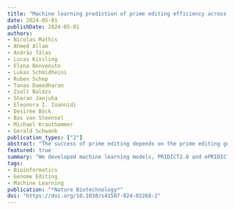 ```yaml
---
title: "Machine learning prediction of prime editing efficiency across diverse chromatin contexts"
date: 2024-05-01
publishDate: 2024-05-01
authors: 
- Nicolas Mathis
- Ahmed Allam
- András Tálas
- Lucas Kissling
- Elena Benvenuto
- Lukas Schmidheini
- Ruben Schep
- Tanav Damodharan
- Zsolt Balázs
- Sharan Janjuha
- Eleonora I. Ioannidi
- Desirée Böck
- Bas van Steensel
- Michael Krauthammer
- Gerald Schwank
publication_types: ["2"]
abstract: "The success of prime editing depends on the prime editing guide RNA (pegRNA) design and target locus. Here, we developed machine learning models that reliably predict prime editing efficiency. PRIDICT2.0 assesses the performance of pegRNAs for all edit types up to 15 bp in length in mismatch repair-deficient and mismatch repair-proficient cell lines and in vivo in primary cells. With ePRIDICT, we further developed a model that quantifies how local chromatin environments impact prime editing rates."
featured: true
summary: "We developed machine learning models, PRIDICT2.0 and ePRIDICT, to predict prime editing efficiency, offering a robust tool for optimizing genome editing strategies across diverse chromatin contexts."
tags:
- Bioinformatics
- Genome Editing
- Machine Learning
publication: "*Nature Biotechnology*"
doi: "https://doi.org/10.1038/s41587-024-02268-2"
---
```

